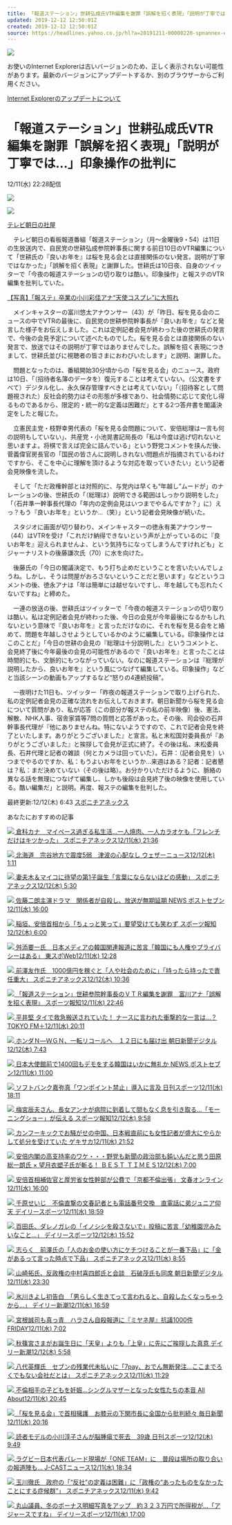 ```yaml
---
title: 「報道ステーション」世耕弘成氏VTR編集を謝罪「誤解を招く表現」「説明が丁寧では…」印象操作の批判に
updated: 2019-12-12 12:50:01Z
created: 2019-12-12 12:50:01Z
source: https://headlines.yahoo.co.jp/hl?a=20191211-00000220-spnannex-ent
---
```


![](https://s.yimg.jp/images/clear.gif)

お使いのInternet Explorerは古いバージョンのため、正しく表示されない可能性があります。最新のバージョンにアップデートするか、別のブラウザーからご利用ください。

 [Internet Explorerのアップデートについて](https://about.yahoo.co.jp/info/msiesp/)

# 「報道ステーション」世耕弘成氏VTR編集を謝罪「誤解を招く表現」「説明が丁寧では…」印象操作の批判に

12/11(水) 22:28配信

[![](https://s.yimg.jp/images/news/cobranding/spnannex.gif)](https://rdsig.yahoo.co.jp/media/news/cobrand/spnannex/RV=1/RE=1577354724/RH=cmRzaWcueWFob28uY28uanA-/RB=/RU=aHR0cDovL3d3dy5zcG9uaWNoaS5jby5qcC8-/RS=%5EADANtDKDL4ASMTrq2XMPqitiW.8324-;_ylt=A7YWNjjkEPJdEVkAgC8Pl.Z7)

 [ ![](https://amd.c.yimg.jp/im_siggUjqk30WVY0IHmKjYRkZMIw---x400-y300-q90-exp3h-pril/amd/20191211-00000220-spnannex-000-13-view.jpg)](https://headlines.yahoo.co.jp/hl?a=20191211-00000220-spnannex-ent.view-000)

 [テレビ朝日の社屋](https://headlines.yahoo.co.jp/hl?a=20191211-00000220-spnannex-ent.view-000)

　テレビ朝日の看板報道番組「報道ステーション」（月～金曜後9・54）は11日の生放送内で、自民党の世耕弘成参院幹事長に関する前日10日のVTR編集について「世耕氏の『良いお年を』は桜を見る会とは直接関係のない発言。説明が丁寧ではなかった」「誤解を招く表現」と謝罪した。世耕氏は10日夜、自身のツイッターで「今夜の報道ステーションの切り取りは酷い。印象操作」と報ステのVTR編集を批判していた。

[【写真】「報ステ」卒業の小川彩佳アナ“天使コスプレ”に大照れ](https://rdsig.yahoo.co.jp/media/news/rd_tool/spnannex/articles/ent/RV=1/RE=1577354724/RH=cmRzaWcueWFob28uY28uanA-/RB=/RU=aHR0cHM6Ly93d3cuc3BvbmljaGkuY28uanAvZW50ZXJ0YWlubWVudC9uZXdzLzIwMTgvMTAvMDMvZ2F6by8yMDE4MTAwM3MwMDA0MTAwMDQ4NjAwMHAuaHRtbA--/RS=%5EADAcL95T9NWBYPKVjEfXula5w.HKoc-;_ylt=A7YWNjjkEPJdEVkAhi8Pl.Z7;_ylu=X3oDMWR2b2d1YzMwBHBvcwMxBHJsX3RpdGxlA.OAkOWGmeecn.OAkeOAjOWgseOCueODhuOAjeWNkualreOBruWwj.W3neW9qeS9s.OCouODiuKAnOWkqeS9v.OCs.OCueODl.ODrOKAneOBq.Wkp.eFp.OCjARybF91cmwDaHR0cHM6Ly93d3cuc3BvbmljaGkuY28uanAvZW50ZXJ0YWlubWVudC9uZXdzLzIwMTgvMTAvMDMvZ2F6by8yMDE4MTAwM3MwMDA0MTAwMDQ4NjAwMHAuaHRtbARzZWMDcmVsYXRlZARzbGsDcGhvdG8EdGl0bGUD44CM5aCx6YGT44K544OG44O844K344On44Oz44CN5LiW6ICV5byY5oiQ5rCPVlRS57eo6ZuG44KS6Kyd572q44CM6Kqk6Kej44KS5oub44GP6KGo54..44CN44CM6Kqs5piO44GM5LiB5a.n44Gn44Gv4oCm44CN5Y2w6LGh5pON5L2c44Gu5om55Yik44GrBHVybANodHRwczovL2hlYWRsaW5lcy55YWhvby5jby5qcC9obD9hPTIwMTkxMjExLTAwMDAwMjIwLXNwbmFubmV4LWVudA--)

　メインキャスターの富川悠太アナウンサー（43）が「昨日、桜を見る会のニュースの中でVTRの最後に、自民党の世耕参院幹事長が『良いお年を』などと発言した様子をお伝えしました。これは定例記者会見が終わった後の世耕氏の発言で、今後の会見予定について述べたものでした。桜を見る会とは直接関係のない発言で、放送ではその説明が丁寧ではありませんでした。誤解を招く表現につきまして、世耕氏並びに視聴者の皆さまにおわびいたします」と説明、謝罪した。

　問題となったのは、番組開始30分頃からの「桜を見る会」のニュース。政府は10日、「（招待者名簿のデータを）復元することは考えていない。（公文書をすべて）デジタル化し、永久保存管理すべきとは考えていない」「（招待客として問題視された）反社会的勢力はその形態が多様であり、社会情勢に応じて変化し得るものであるから、限定的・統一的な定義は困難だ」とする2つ答弁書を閣議決定をしたと報じた。

　立憲民主党・枝野幸男代表の「桜を見る会問題について、安倍総理は一言も何の説明もしていない」、共産党・小池晃書記局長の「私は今度は逃げ切れないと思いますよ。将棋で言えば完全に詰んでいる」という野党コメントを挟んだ後、菅義偉官房長官の「国民の皆さんに説明しきれない問題点が指摘されているわけですから、そこを中心に理解を頂けるような対応を取っていきたい」という記者会見映像を流した。

　そして「ただ政権幹部とは対照的に、与党内は早くも“年越し”ムードが」のナレーションの後、世耕氏の「（総理は）説明できる範囲はしっかり説明をした」「（石井準一幹事長代理の「年内の定例会見はいつまでやるんですか？」に）えっ？もう『良いお年を』というか…（笑）」という記者会見映像が続いた。

　スタジオに画面が切り替わり、メインキャスターの徳永有美アナウンサー（44）はVTRを受け「これだけ納得できないという声が上がっているのに『良いお年を』迎えられませんよ、という気持ちになってしまうんですけれども」とジャーナリストの後藤謙次氏（70）に水を向けた。

　後藤氏の「今日の閣議決定で、もう打ち止めだということを言いたいんでしょうね。しかし、そうは問屋がおろさないということだと思います」などというコメントの後、徳永アナは「年は簡単には越せないですし、年を越しても忘れたくないですね」と締めた。

　一連の放送の後、世耕氏はツイッターで「今夜の報道ステーションの切り取りは酷い。私は定例記者会見が終わった後、今日の会見が今年最後になるかもしれないという意味で『良いお年を』と言っただけなのに、それを桜を見る会をと絡めて、問題を年越しさせようとしているかのように編集している。印象操作とはこのことだ」「今日の世耕の会見の『総理は十分説明した』というコメントと、会見終了後に今年最後の会見の可能性があるので『良いお年を』と言ったことは時間的にも、文脈的にもつながっていない。なのに報道ステーションは『総理が説明したから、良いお年を』という風につなげて編集している。印象操作」などと当該シーンの動画もアップするなど“怒りの4連続投稿”。

　一夜明けた11日も、ツイッター「昨夜の報道ステーションで取り上げられた、私の定例記者会見の正確な流れをお伝えしておきます。朝日新聞から桜を見る会について質問があり、私が応答（この部分が報ステの私の前半映像）後、憲法、解散、NHK人事、宿舎家賃等7問の質問と応答があった。その後、司会役の石井幹事長代理が『他にありませんね。特にないようですので、これで記者会見を終了といたします。ありがとうございました』と宣言。私と末松国対委員長が『ありがとうございました』と挨拶して会見が正式に終了。その後は私、末松委員長、石井代理と記者の雑談（何とカメラは回っていた）。石井：（記者会見を）いつまでやるのですか、私：もうよいお年をというか…来週はある？記者：記者懇は？私：まだ決めていない（その後は略）。お分かりいただけるように、脈絡の異なる話を無理につなげて編集し、しかも後段は会見終了後の映像を使用している。酷い編集だ」と説明。再度、報ステの編集を批判した。

 最終更新:12/12(木) 6:43
 [スポニチアネックス](https://news.yahoo.co.jp/media/spnannex)

あなたにおすすめの記事

 [  ![](https://giwiz-content.c.yimg.jp/im_siggaMHIaKcOwvmJ8Vh.8ZVn8A---prix-x195-y229-yc33-xc0-hc192-wc192-n1/r/iwiz-amd/20191211-00000217-spnannex-000-4-view.jpg)          倉科カナ　マイペース過ぎる私生活…一人焼肉、一人カラオケも「フレンチだけはキツかった」      スポニチアネックス12/11(水) 21:36](https://headlines.yahoo.co.jp/hl?a=20191211-00000217-spnannex-ent)

 [  ![](https://giwiz-content.c.yimg.jp/im_sigg8LE6g7nBvHtY0n36BsJZUQ---priy-x873-y656-yc123-xc0-hc488-wc870-n1/r/iwiz-amd/20191212-00012216-weather-000-5-view.jpg)          北海道　宗谷地方で震度5弱　津波の心配なし      ウェザーニュース12/12(木) 1:11](https://headlines.yahoo.co.jp/hl?a=20191212-00012216-weather-soci)

 [  ![](https://giwiz-content.c.yimg.jp/im_siggt.IFLZJjVz9xm_de.7R2Gg---prix-x195-y195-yc0-xc0-hc192-wc192-n1/r/iwiz-amd/20191212-00000020-spnannex-000-1-view.jpg)          妻夫木＆マイコに待望の第1子誕生「言葉にならないほどの感動」      スポニチアネックス12/12(木) 5:30](https://headlines.yahoo.co.jp/hl?a=20191212-00000020-spnannex-ent)

 [  ![](https://giwiz-content.c.yimg.jp/im_sigg_R7oi8sNYVV6DIfHdy79Hg---prix-x217-y239-yc6-xc15-hc192-wc192-n1/r/iwiz-amd/20191211-00000011-pseven-000-2-view.jpg)          佐藤二朗主演ドラマ　関係者が自殺し、放送が無期延期      NEWS ポストセブン12/11(水) 16:00](https://headlines.yahoo.co.jp/article?a=20191211-00000011-pseven-ent)

 [  ![](https://giwiz-content.c.yimg.jp/im_siggjjSYCeEhQerBx8STV3B1YA---priy-x236-y245-yc36-xc0-hc192-wc192-n1/r/iwiz-amd/20191212-12120027-sph-000-2-view.jpg)          稲垣、安倍首相から「ちょっと笑って」要望受けても笑わず      スポーツ報知12/12(木) 6:00](https://headlines.yahoo.co.jp/hl?a=20191212-12120027-sph-spo)

 [  ![](https://giwiz-content.c.yimg.jp/im_siggHcsBzZubfq3Vpy5TAo4JJg---prix-x195-y218-yc18-xc0-hc192-wc192-n1/r/iwiz-amd/20191211-00000022-tospoweb-000-25-view.jpg)          舛添要一氏　日本メディアの韓国関連報道に苦言「韓国にも人権やプライバシーはある」      東スポWeb12/11(水) 12:28](https://headlines.yahoo.co.jp/hl?a=20191211-00000022-tospoweb-ent)

 [  ![](https://giwiz-content.c.yimg.jp/im_siggwP03AIXGq9Vdm28xAfFa7Q---priy-x915-y896-yc219-xc0-hc513-wc912-n1/r/iwiz-amd/20191212-00000141-spnannex-000-4-view.jpg)          前澤友作氏　1000億円を稼ぐと「人や社会のために」「持ったら持ったで責任重大」      スポニチアネックス12/12(木) 10:36](https://headlines.yahoo.co.jp/hl?a=20191212-00000141-spnannex-ent)

 [  ![](https://giwiz-content.c.yimg.jp/im_siggfvbIVCxGv8KviZ4H_rTvIw---priy-x242-y195-yc0-xc0-hc192-wc192-n1/r/iwiz-amd/20191211-12110159-sph-000-2-view.jpg)          「報道ステーション」世耕参院幹事長のＶＴＲ編集を謝罪　富川アナ「誤解を招く表現」      スポーツ報知12/11(水) 22:46](https://headlines.yahoo.co.jp/hl?a=20191211-12110159-sph-soci)

 [  ![](https://giwiz-content.c.yimg.jp/im_siggiYeu1eXmVaAnBmSJQD1W8g---priy-x277-y208-yc2-xc41-hc192-wc192-n1/r/iwiz-amd/20191211-00010006-tokyofm-000-3-view.jpg)          平井堅 タイで救急搬送されていた！ ナースに言われた衝撃的な一言は…？      TOKYO FM＋12/11(水) 20:11](https://headlines.yahoo.co.jp/hl?a=20191211-00010006-tokyofm-ent)

 [  ![](https://giwiz-content.c.yimg.jp/im_siggadQ6sGnntqTPLFH6_HL5MQ---prix-x218-y195-yc0-xc15-hc192-wc192-n1/r/iwiz-amd/20191212-00000012-asahi-000-3-view.jpg)          ホンダＮ―ＷＧＮ、一転リコールへ　１２日にも届け出      朝日新聞デジタル12/12(木) 7:43](https://headlines.yahoo.co.jp/hl?a=20191212-00000012-asahi-bus_all)

 [  ![](https://giwiz-content.c.yimg.jp/im_siggqrfu7q.Yu3qqVqDwf59CJg---prix-x206-y308-yc56-xc5-hc192-wc192-n1/r/iwiz-amd/20191211-00000009-pseven-000-2-view.jpg)          日本大使館前で1400回もデモをする韓国はいかに無礼か      NEWS ポストセブン12/11(水) 11:00](https://headlines.yahoo.co.jp/article?a=20191211-00000009-pseven-kr)

 [  ![](https://giwiz-content.c.yimg.jp/im_siggS5H170KHccilOBJ5K1wdRg---priy-x453-y425-yc64-xc0-hc253-wc450-n1/r/iwiz-amd/20191211-12110683-nksports-000-6-view.jpg)          ソフトバンク嘉弥真「ワンポイント禁止」導入に言及      日刊スポーツ12/11(水) 18:11](https://headlines.yahoo.co.jp/hl?a=20191211-12110683-nksports-base)

 [  ![](https://giwiz-content.c.yimg.jp/im_siggOW3rdO8oAxAKWU1dB7a8Xw---prix-x195-y312-yc23-xc0-hc192-wc192-n1/r/iwiz-amd/20191212-12120043-sph-000-4-view.jpg)          梅宮辰夫さん、長女アンナが病院に到着して間もなく息を引き取る…「モーニングショー」が伝える      スポーツ報知12/12(木) 9:58](https://headlines.yahoo.co.jp/hl?a=20191212-12120043-sph-ent)

 [  ![](https://giwiz-content.c.yimg.jp/im_siggGwjo4VXq92xX4glnmXRyqw---priy-x259-y195-yc0-xc36-hc192-wc192-n1/r/iwiz-amd/20191211-43475114-gekisaka-000-4-view.jpg)          カンフーキックでお騒がせの中国、日本戦直前にも女性記者が盛大にやらかして処分を受けていた      ゲキサカ12/11(水) 21:52](https://headlines.yahoo.co.jp/hl?a=20191211-43475114-gekisaka-socc)

 [  ![](https://giwiz-content.c.yimg.jp/im_siggQ.1suUJakpiQvn3XbAB5Xw---priy-x267-y201-yc0-xc39-hc192-wc192-n1/r/iwiz-amd/20191212-00010961-besttimes-000-1-view.jpg)          安倍内閣の高支持率のワケ・・・野党も新聞の政治部も鈍いんだと思う田原総一朗氏 × 望月衣塑子氏が斬る！      ＢＥＳＴ ＴＩＭＥＳ12/12(木) 7:00](https://headlines.yahoo.co.jp/article?a=20191212-00010961-besttimes-pol)

 [  ![](https://giwiz-content.c.yimg.jp/im_siggPe7YR529ZVxuxAHiUivd_A---prix-x208-y276-yc0-xc13-hc192-wc192-n1/r/iwiz-amd/20191211-00018634-bunshun-000-3-view.jpg)          安倍首相補佐官と厚労省女性幹部が公費で「京都不倫出張」      文春オンライン12/11(水) 16:00](https://headlines.yahoo.co.jp/article?a=20191211-00018634-bunshun-pol)

 [  ![](https://giwiz-content.c.yimg.jp/im_sigg9fI.F76sbHhkirTf4A9zMw---priy-x915-y687-yc84-xc0-hc513-wc912-n1/r/iwiz-amd/20191211-00000126-dal-000-3-view.jpg)          千原せいじ　不倫直撃の文春記者とも電話番号交換　直電話に弟ジュニア仰天      デイリースポーツ12/11(水) 18:59](https://headlines.yahoo.co.jp/hl?a=20191211-00000126-dal-ent)

 [  ![](https://giwiz-content.c.yimg.jp/im_siggA4Lwo8BGwXTGfLA6EM261g---prix-x195-y244-yc22-xc0-hc192-wc192-n1/r/iwiz-amd/20191212-00000090-dal-000-6-view.jpg)          百田氏、ダレノガレの「イノシシを殺さないで」投稿に苦言「幼稚園児みたいなこと…」      デイリースポーツ12/12(木) 15:52](https://headlines.yahoo.co.jp/hl?a=20191212-00000090-dal-ent)

 [  ![](https://giwiz-content.c.yimg.jp/im_sigg.pD9c9P.0nXS7UW7qsJCIA---prix-x195-y258-yc50-xc0-hc192-wc192-n1/r/iwiz-amd/20191211-00000110-spnannex-000-2-view.jpg)          志らく　前澤氏の「人のお金の使い方にケチつけることが一番下品」に「金があるって言った時点で下品」      スポニチアネックス12/11(水) 8:55](https://headlines.yahoo.co.jp/hl?a=20191211-00000110-spnannex-ent)

 [  ![](https://amd.c.yimg.jp/amd/cate_image/pol.jpg)          山崎拓氏、反政権の中村喜四郎氏と会談　石破茂氏も同席      朝日新聞デジタル12/11(水) 23:30](https://headlines.yahoo.co.jp/hl?a=20191211-00000068-asahi-pol)

 [  ![](https://giwiz-content.c.yimg.jp/im_siggX6LsEtUA.QCN.Zyo8uk7ig---prix-x210-y313-yc30-xc7-hc192-wc192-n1/r/iwiz-amd/20191211-00597649-shincho-000-2-view.jpg)          氷川きよし初告白　「男らしく生きてって言われると、自殺したくなっちゃうから…」      デイリー新潮12/11(水) 16:59](https://headlines.yahoo.co.jp/article?a=20191211-00597649-shincho-ent)

 [  ![](https://giwiz-content.c.yimg.jp/im_siggHWnORW_KqUJ3YJQkZzMk6w---prix-x503-y740-yc132-xc0-hc280-wc500-n1/r/iwiz-amd/20191211-00000001-friday-000-6-view.jpg)          宮根誠司も真っ青　ハラさん自殺報道に『ミヤネ屋』抗議1000件      FRIDAY12/11(水) 7:02](https://headlines.yahoo.co.jp/article?a=20191211-00000001-friday-ent)

 [  ![](https://giwiz-content.c.yimg.jp/im_siggtToNwqJlwYn5jBHRO5jygQ---x192-y128-n1/r/iwiz-amd/20191212-00597226-shincho-000-2-view.jpg)          秋篠宮さまがお誕生日に「天皇」よりも「上皇」に先にご挨拶した真意      デイリー新潮12/12(木) 5:58](https://headlines.yahoo.co.jp/article?a=20191212-00597226-shincho-soci)

 [  ![](https://giwiz-content.c.yimg.jp/im_sigg5.xFekS6_hifS29hqR_OkA---prix-x195-y259-yc18-xc0-hc192-wc192-n1/r/iwiz-amd/20191211-00000126-spnannex-000-2-view.jpg)          八代英輝氏　セブンの残業代未払いに「7pay、おでん無断発注…ここまでろくでもない会社だとは」      スポニチアネックス12/11(水) 11:29](https://headlines.yahoo.co.jp/hl?a=20191211-00000126-spnannex-ent)

 [  ![](https://giwiz-content.c.yimg.jp/im_siggSA5ZhSE9mqRPkUo5dp.TCw---priy-x285-y214-yc0-xc38-hc192-wc192-n1/r/iwiz-amd/20191211-00021386-nallabout-000-1-view.jpg)          不倫相手の子どもを妊娠…シングルマザーとなった女性たちの本音      All About12/11(水) 20:45](https://headlines.yahoo.co.jp/hl?a=20191211-00021386-nallabout-life)

 [  ![](https://giwiz-content.c.yimg.jp/im_siggYKAXuGWVgM5.SayPJSLUmw---priy-x320-y213-yc0-xc64-hc192-wc192-n1/r/iwiz-amd/20191211-00000070-mai-000-5-view.jpg)          「桜を見る会」で首相擁護　お膝元の下関市長に全国から批判続々      毎日新聞12/11(水) 20:16](https://headlines.yahoo.co.jp/hl?a=20191211-00000070-mai-pol)

 [  ![](https://amd.c.yimg.jp/amd/cate_image/ent.jpg)          読者モデルの小川淳子さんが脳腫瘍で死去　39歳      日刊スポーツ12/12(木) 9:49](https://headlines.yahoo.co.jp/hl?a=20191212-12120162-nksports-ent)

 [  ![](https://giwiz-content.c.yimg.jp/im_siggQtlBR0QimCFy6JHINyZozw---priy-x318-y213-yc8-xc46-hc192-wc192-n1/r/iwiz-amd/20191211-00000008-jct-000-3-view.jpg)          ラグビー日本代表パレード現場が「ONE TEAM」に　普段は場所の取り合いの報道陣も...      J-CASTニュース12/11(水) 18:34](https://headlines.yahoo.co.jp/hl?a=20191211-00000008-jct-spo)

 [  ![](https://giwiz-content.c.yimg.jp/im_sigg326M0_lQSlQtLSefzFDREg---priy-x259-y195-yc0-xc48-hc192-wc192-n1/r/iwiz-amd/20191211-00000114-spnannex-000-2-view.jpg)          玉川徹氏　政府の「“反社”の定義は困難」に「政権の“あったものをなかったことにする症候群”」      スポニチアネックス12/11(水) 9:42](https://headlines.yahoo.co.jp/hl?a=20191211-00000114-spnannex-ent)

 [  ![](https://giwiz-content.c.yimg.jp/im_sigg733CgXkB71d1b2w2HkOtJw---priy-x216-y195-yc0-xc18-hc192-wc192-n1/r/iwiz-amd/20191211-00000105-dal-000-6-view.jpg)          丸山議員、冬のボーナス明細写真をアップ　約３２３万円で所得税が…「アジャースですね」      デイリースポーツ12/11(水) 17:00](https://headlines.yahoo.co.jp/hl?a=20191211-00000105-dal-ent)